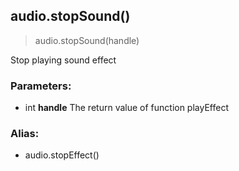 
## audio.stopSound()

> audio.stopSound(handle)

Stop playing sound effect

### Parameters:

-   int **handle** The return value of function playEffect

### Alias:

-   audio.stopEffect()
